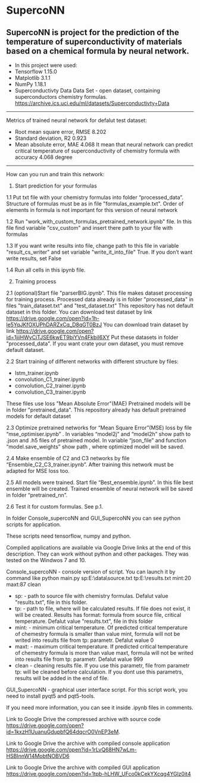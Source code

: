 # SupercoNN
SupercoNN is project for the prediction of the temperature of superconductivity of materials based on a chemical formula by neural network.
--------------------------------------------
- In this project were used:
- Tensorflow 1.15.0
- Matplotlib 3.1.1
- NumPy 1.18.1
- Superconductivty Data Data Set - open dataset, containing superconductors chemistry formulas. https://archive.ics.uci.edu/ml/datasets/Superconductivty+Data

------------------------------------------------
Metrics of trained neural network for defalut test dataset:
- Root mean square error, RMSE 8.202
- Standard deviation, R2 0.923
- Mean absolute error, MAE 4.068
It mean that neural network can predict critical temperature of superconductivity of chemistry formula with accuracy 4.068 degree

------------------------------------------
How can you run and train this network:

1. Start prediction for your formulas

1.1 Put txt file with your chemistry formulas into folder “processed_data”. Structure of formulas must be as in file "formulas_example.txt". Order of elements in formula is not important for this version of neural network

1.2 Run "work_with_custom_formulas_pretrained_network.ipynb" file. In this file find variable "csv_custom" and insert there path to your file with formulas

1.3 If you want write results into file, change path to this file in variable "result_cs_writer" and set variable "write_it_into_file" True.  If you don’t want write results, set False

1.4 Run all cells in this ipynb file. 

2. Training process

2.1 (optional)Start file "parserBIG.ipynb". 
This file makes dataset processing for training process.
Processed data already is in folder "processed_data" in files "train_dataset.txt" and "test_dataset.txt"
This repository has not default dataset in this folder. 
You can download test dataset by link https://drive.google.com/open?id=1h-le5YqJKfOXUPhDARZxCq_D8qGT0BzJ
You can download train dataset by link https://drive.google.com/open?id=1jiiHWyCiTJSE6kwET9biYVn4FkbiI6XY
Put these datasets in folder "processed_data".
If you want crate your own dataset, you must remove default dataset.

2.2 Start training of different networks with different structure by files: 
- lstm_trainer.ipynb
- convolution_C1_trainer.ipynb
- convolution_C2_trainer.ipynb
- convolution_C3_trainer.ipynb

These files use loss "Mean Absolute Error"(MAE)
Pretrained models will be in folder "pretrained_data". 
This repository already has default pretrained models for default dataset 

2.3 Optimize pretrained networks for “Mean Square Error”(MSE) loss by file “mse_optimiser.ipynb” . In variables “model2j” and “model2h” show path to .json and .h5 files of pretrained model. In variable “json_file” and function “model.save_weights” show path , where optimized model will be saved.

2.4 Make ensemble of C2 and C3 networks by file “Ensemble_C2_C3_trainer.ipynb”. After training this network must be adapted for  MSE loss too.

2.5 All models were trained. Start file “Best_ensemble.ipynb”. In this file best ensemble will be created. Trained ensemble of neural network will be saved in folder “pretrained_nn”.

2.6 Test it for custom formulas. See p.1.

In folder Console_supercoNN and GUI_SupercoNN you can see python scripts for application. 

These scripts need tensorflow, numpy and python. 

Compiled applications are available via Google Drive links at the end of this description. 
They can work without python and other packages. 
They was tested on the Windwos 7 and 10.

Console_supercoNN - console version of script. You can launch it by command like 
python main.py sp:E:\data\source.txt tp:E:\results.txt mint:20 maxt:87 clean
 - sp: - path to source file with chemistry formulas. Defalut value "results.txt", file in this folder.
 - tp: - path to file, where will be calculated results.
 If file does not exist, it will be created. Results has format: formula from source file, critical temperature. Defalut value "results.txt", file in this folder 
 - mint: - minimum critical temperature.
 Of predicted critical temperature of chemestry formula is smaller than value mint, formula will not be writed into results file from tp: parametr. Defalut walue 0 
 - maxt: - maximum critical temperature. 
 If predicted critical temperature of chemestry formula is more than value maxt, formula will not be writed into results file from tp: parametr. Defalut walue 999 
 - clean - cleaning results file. 
 If you use this parametr, file from parametr tp: will be cleaned before calculation. If you dont use this parametrs, results will be added in the end of file.

GUI_SupercoNN - graphical user interface script. For this script work, you need to install pyqt5 and pqt5-tools.

If you need more information, you can see it inside .ipynb files in comments. 

Link to Google Drive the compressed archive with source code  https://drive.google.com/open?id=1kxzH1UuanuGdupbfQ64dqcrO0VnEP3eM.

Link to Google Drive the archive with compiled console application  https://drive.google.com/open?id=1rLvQ68HN7wLm-HSBInnW14MobtNOBVD6

Link to Google Drive the archive with compiled GUI application  https://drive.google.com/open?id=1tpb-hLHW_UFco0kCekYXcqg4YGlz0it4
